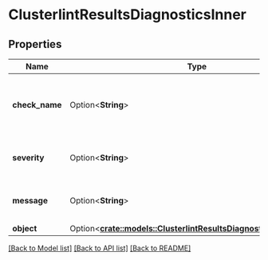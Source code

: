 # ClusterlintResultsDiagnosticsInner

## Properties

Name | Type | Description | Notes
------------ | ------------- | ------------- | -------------
**check_name** | Option<**String**> | The clusterlint check that resulted in the diagnostic. | [optional]
**severity** | Option<**String**> | Can be one of error, warning or suggestion. | [optional]
**message** | Option<**String**> | Feedback about the object for users to fix. | [optional]
**object** | Option<[**crate::models::ClusterlintResultsDiagnosticsInnerObject**](clusterlint_results_diagnostics_inner_object.md)> |  | [optional]

[[Back to Model list]](../README.md#documentation-for-models) [[Back to API list]](../README.md#documentation-for-api-endpoints) [[Back to README]](../README.md)


